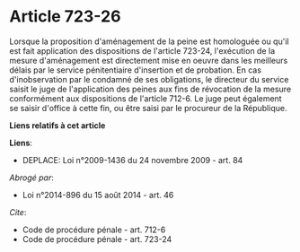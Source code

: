 # Article 723-26

Lorsque la proposition d'aménagement de la peine est homologuée ou qu'il est fait application des dispositions de l'article
723-24, l'exécution de la mesure d'aménagement est directement mise en oeuvre dans les meilleurs délais par le service
pénitentiaire d'insertion et de probation. En cas d'inobservation par le condamné de ses obligations, le directeur du service
saisit le juge de l'application des peines aux fins de révocation de la mesure conformément aux dispositions de l'article
712-6. Le juge peut également se saisir d'office à cette fin, ou être saisi par le procureur de la République.

**Liens relatifs à cet article**

**Liens**:

  - DEPLACE: Loi n°2009-1436 du 24 novembre 2009 - art. 84

_Abrogé par_:

  - Loi n°2014-896 du 15 août 2014 - art. 46

_Cite_:

  - Code de procédure pénale - art. 712-6
  - Code de procédure pénale - art. 723-24
